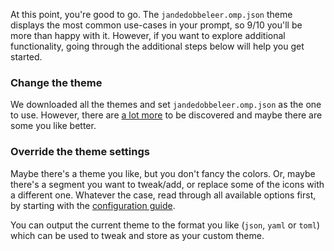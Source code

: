 <!-- markdownlint-disable-next-line MD041 -->
At this point, you're good to go. The `jandedobbeleer.omp.json` theme displays the most common use-cases
in your prompt, so 9/10 you'll be more than happy with it. However, if you want to explore additional
functionality, going through the additional steps below will help you get started.

### Change the theme

We downloaded all the themes and set `jandedobbeleer.omp.json` as the one to use.
However, there are [a lot more][themes] to be discovered and maybe there are some you like better.

### Override the theme settings

Maybe there's a theme you like, but you don't fancy the colors. Or, maybe there's a segment you
want to tweak/add, or replace some of the icons with a different one. Whatever the case, read through all
available options first, by starting with the [configuration guide][configuration].

You can output the current theme to the format you like (`json`, `yaml` or `toml`) which can be used to tweak
and store as your custom theme.

[themes]: themes.md
[configuration]: config-overview.md
